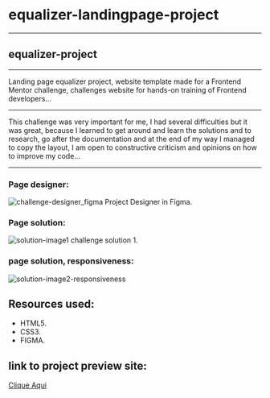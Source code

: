 # equalizer-landingpage-project
_____
## equalizer-project
_____
Landing page equalizer project, website template made for a Frontend Mentor challenge, challenges website for hands-on training of Frontend developers...
____
This challenge was very important for me, I had several difficulties but it was great, because I learned to get around and learn the solutions and to research, go after the documentation and at the end of my way I managed to copy the layout, I am open to constructive criticism and opinions on how to improve my code...
____
### Page designer:
<img src="assets/landing-page-equalizer.gif" alt="challenge-designer_figma" title="challenge-designer_Figma">
Project Designer in Figma.

### Page solution:
<img src="assets/landing-page-equalizer_soluction1.gif" alt="solution-image1" title="image1-solution">
challenge solution 1.

### page solution, responsiveness:
<img src="assets/landing-page-equalizer_soluction2.gif" alt="solution-image2-responsiveness" title="image2-solution responsiveness">

## Resources used:
* HTML5.
* CSS3.
* FIGMA.

## link to project preview site:
<a href="https://equalizerlandingpage.vercel.app/" target="blank">Clique Aqui</a>


